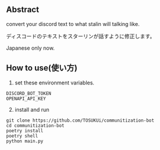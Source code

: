 ## Abstract

convert your discord text to what stalin will talking like.

ディスコードのテキストをスターリンが話すように修正します。

Japanese only now.

## How to use(使い方)
1. set these environment variables.
```
DISCORD_BOT_TOKEN
OPENAPI_API_KEY
```

2.  install and run
```
git clone https://github.com/TOSUKUi/communitization-bot
cd communitization-bot
poetry install
poetry shell
python main.py
```
